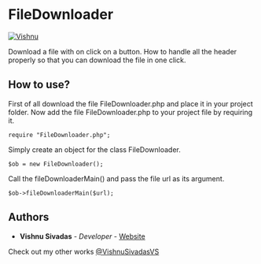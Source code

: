 # FileDownloader
[![Vishnu](https://www.vishnusivadas.com/github/opensource.svg?style=flat)](https://github.com/VishnuSivadasVS)

Download a file with on click on a button. How to handle all the header properly so that you can download the file in one click.
## How to use?
First of all download the file FileDownloader.php and place it in your project folder. Now add the file FileDownloader.php to your project file by requiring it.
```
require "FileDownloader.php";
```
Simply create an object for the class FileDownloader.
```
$ob = new FileDownloader();
```
Call the fileDownloaderMain() and pass the file url as its argument. 
```
$ob->fileDownloaderMain($url);
```
## Authors

* **Vishnu Sivadas** - *Developer* - [Website](https://www.vishnusivadas.com/)

Check out my other works [@VishnuSivadasVS](https://github.com/VishnuSivadasVS)
